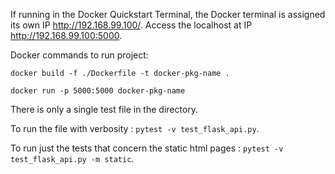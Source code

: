 

If running in the Docker Quickstart Terminal, the Docker terminal is assigned its own IP http://192.168.99.100/. Access the localhost at IP http://192.168.99.100:5000.

Docker commands to run project:

`docker build -f ./Dockerfile -t docker-pkg-name .`

`docker run -p 5000:5000 docker-pkg-name`

There is only a single test file in the directory. 

To run the file with verbosity : `pytest -v test_flask_api.py`. 

To run just the tests that concern the static html pages : `pytest -v test_flask_api.py -m static`.

